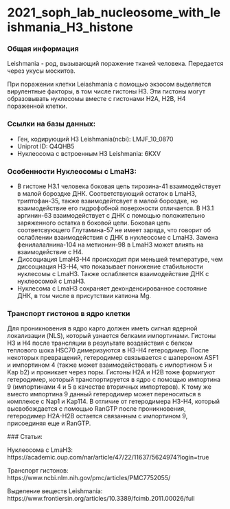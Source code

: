 # 2021_soph_lab_nucleosome_with_leishmania_H3_histone
### Общая информация
<p> Leishmania - род, вызывающий поражение тканей человека. Передается через укусы москитов.<br>
<p> При поражении клетки Leiashmania с помощью экзосом выделяется вирулентные факторы, в том числе гистоны H3. Эти гистоны могут образовывать нуклесомы вместе с гистонами H2A, H2B, H4 пораженной клетки.</p>

### Ссылки на базы данных:
  <ul>
    <li> Ген, кодирующий H3 Leishmania(ncbi): LMJF_10_0870 <br>
    <li> Uniprot ID: Q4QHB5 <br>
    <li> Нуклеосома с встроенным H3 Leishmania: 6KXV <br>
  </ul>

### Особенности Нуклеосомы с LmaH3:
  <ul>
    <li> В гистоне H3.1 человека боковая цепь тирозина-41 взаимодействует в малой бороздке ДНК. Соответствующий остаток в LmaH3, триптофан-35, также взаимодейтсвует в малой бороздке, но взаимодействие его гидрофобной поверхности отличается. В H3.1 аргинин-63 взаимодействует с ДНК с помощью положительно заряженного остатка в боковой цепи. Боковая цепь соответсвующего Глутамина-57 не имеет заряда, что говорит об ослаблении взаимодействия с ДНК в нуклеосоме с LmaH3. Замена фенилалалнина-104 на метионин-98 в LmaH3 может влиять на взаимодействие с H4.<br>
    <li> Диссоциация LmaH3-H4 происходит при меньшей температуре, чем диссоциация H3-H4, что показывает понижение стабильности нуклесомы с LmaH3. Также ослабляется взаимодействие ДНК с нуклеосомой с LmaH3.<br>
    <li> Нуклесома с LmaH3 сохраняет деконденсированное состояние ДНК, в том числе в присутствии катиона Mg.<br>
  </ul>

### Транспорт гистонов в ядро клетки
<p>Для проникновения в ядро карго должен иметь сигнал ядерной локализации (NLS), который узнается белками импортинами. Гистоны Н3 и Н4 после трансляции в результате воздействия с белком теплового шока HSC70 димеризуются в Н3-Н4 гетеродимер. После некоторых превращений, гетеродимер связывается с шапероном ASF1 и импортином 4 (также может взаимодействовать с импортином 5 и Kap b2) и проникает через поры. Гистоны Н2А и Н2В тоже формигуют гетеродимер, который транспортируется в ядро с помощью импортина 9 (импортинами 4 и 5 в качестве вторичных импортеров). К тому же вместо импортина 9 данный гетеродимер может переноситься в комплексе с Nap1 и Kap114. В отличие от гетеродимера Н3-Н4, который высвобождается с помощью RanGTP после проникновения, гетеродимер Н2А-Н2В остается связанным с импортином 9, присоединяя еще и RanGTP.</p>
### Статьи:
<p>Нуклеосома с LmaH3: https://academic.oup.com/nar/article/47/22/11637/5624974?login=true </p>
<p>Транспорт гистонов: https://www.ncbi.nlm.nih.gov/pmc/articles/PMC7752055/ </p>
<p>Выделение веществ Leishmania: https://www.frontiersin.org/articles/10.3389/fcimb.2011.00026/full </p>
